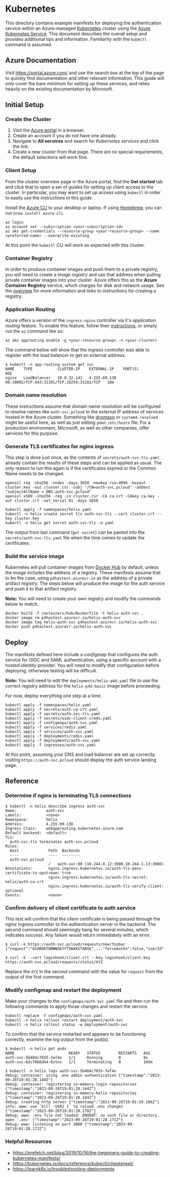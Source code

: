 # Kubernetes

This directory contains example manifests for deploying the authentication service within an Azure-managed [Kubernetes](https://kubernetes.io) cluster using the [Azure Kubernetes Service](https://azure.microsoft.com/en-us/products/kubernetes-service). This document describes the overall setup and provides additional tips and information. Familiarity with the `kubectl` command is assumed.

## Azure Documentation

Visit https://portal.azure.com/ and use the search box at the top of the page to quickly find documentation and other relevant information. This guide will only cover the bare minimum for setting up these services, and relies heavily on the existing documentation by Microsoft.

## Initial Setup

### Create the Cluster

1. Visit the [Azure portal](https://portal.azure.com/) in a browser.
1. Create an account if you do not have one already.
1. Navigate to **All services** and search for *Kubernetes services* and click the link.
1. Create a new cluster from that page. There are no special requirements, the default selections will work fine.

### Client Setup

From the cluster overview page in the Azure portal, find the **Get started** tab and click that to open a set of guides for setting up client access to the cluster. In particular, you may want to set up access using `kubectl` in order to easily use the instructions in this guide.

Install the [Azure CLI](https://learn.microsoft.com/en-us/cli/azure/install-azure-cli) to your desktop or laptop. If using [Homebrew](https://brew.sh), you can run `brew install azure-cli`

```shell
az login
az account set --subscription <your-subscription-id>
az aks get-credentials --resource-group <your-resource-group> --name <preferred-name> --overwrite-existing
```

At this point the `kubectl` CLI will work as expected with this cluster.

### Container Registry

In order to produce container images and push them to a private registry, you will need to create a *image registry* and use that address when pulling private container images into your cluster. Azure offers this as the **Azure Container Registry** service, which charges for disk and network usage. See the [overview](https://learn.microsoft.com/en-us/azure/container-registry/container-registry-intro) for more information and links to instructions for creating a registry.

### Application Routing

Azure offers a version of the `ingress-nginx` controller via it's *application routing* feature. To enable this feature, follow their [instructions](https://learn.microsoft.com/en-us/azure/aks/app-routing), or simply run the `az` command like so:

```shell
az aks approuting enable -g <your-resource-group> -n <your-cluster>
```

The command below will show that the ingress controller was able to register with the load balancer to get an external address.

```shell
$ kubectl -n app-routing-system get svc
NAME    TYPE           CLUSTER-IP    EXTERNAL-IP    PORT(S)                                      AGE
nginx   LoadBalancer   10.0.32.141   4.255.69.138   80:30092/TCP,443:31301/TCP,10254:31162/TCP   18m
```

### Domain name resolution

These instructions assume that domain name resolution will be configured to resolve names like `auth-svc.pcloud` to the external IP address of services hosted in the Azure cluster. Something like [dnsmasq](https://thekelleys.org.uk/dnsmasq/doc.html) or `systemd-resolved` might be useful here, as well as just editing your `/etc/hosts` file. For a production environment, Microsoft, as well as other companies, offer services for this purpose.

### Generate TLS certificates for nginx ingress

This step is done just once, as the contents of `secrets/auth-svc-tls.yaml` already contain the results of these steps and can be applied as usual. The only reason to run this again is if the certificates expired or the Common Name needs to be changed.

```shell
openssl req -sha256 -nodes -days 3650 -newkey rsa:4096 -keyout cluster.key -out cluster.csr -subj "/CN=auth-svc.pcloud" -addext "subjectAltName = DNS:auth-svc.pcloud"
openssl x509 -sha256 -req -in cluster.csr -CA ca.crt -CAkey ca.key -out cluster.crt -set_serial 01 -days 3650

kubectl apply -f namespaces/helix.yaml
kubectl -n helix create secret tls auth-svc-tls --cert cluster.crt --key cluster.key
kubectl -n helix get secret auth-svc-tls -o yaml
```

The output from last command (`get secret`) can be pasted into the `secrets/auth-svc-tls.yaml` file when the time comes to update the certificates.

### Build the service image

Kubernetes will pull container images from [Docker Hub](https://hub.docker.com) by default, unless the image includes the address of a registry. These manifests assume that to be the case, using `p4hastest.azurecr.io` as the address of a private artifact registry. The steps below will produce the image for the auth service and push it to that artifact registry.

**Note:** You will need to create your own registry and modify the commands below to match.

```shell
docker build -f containers/hub/Dockerfile -t helix-auth-svc .
docker image rm p4hastest.azurecr.io/helix-auth-svc
docker image tag helix-auth-svc p4hastest.azurecr.io/helix-auth-svc
docker push p4hastest.azurecr.io/helix-auth-svc
```

## Deploy

The manifests defined here include a _configmap_ that configures the auth service for OIDC and SAML authentication, using a specific account with a hosted identity provider. You will need to modify that configuration before deploying, otherwise testing will be difficult.

**Note:** You will need to edit the `deployments/helix-p4d.yaml` file to use the correct registry address for the `helix-p4d-basic` image before proceeding.

For now, deploy everything one step at a time.

```shell
kubectl apply -f namespaces/helix.yaml
kubectl apply -f secrets/auth-ca-crt.yaml
kubectl apply -f secrets/auth-svc-tls.yaml
kubectl apply -f secrets/oidc-client-creds.yaml
kubectl apply -f configmaps/auth-svc.yaml
kubectl apply -f services/redis.yaml
kubectl apply -f services/auth-svc.yaml
kubectl apply -f deployments/redis.yaml
kubectl apply -f deployments/auth-svc.yaml
kubectl apply -f ingresses/auth-svc.yaml
```

At this point, assuming your DNS and load balancer are set up correctly, visiting `https://auth-svc.pcloud` should display the auth service landing page.

## Reference

### Determine if nginx is terminating TLS connections

```shell
$ kubectl -n helix describe ingress auth-svc
Name:             auth-svc
Labels:           <none>
Namespace:        helix
Address:          4.255.69.138
Ingress Class:    webapprouting.kubernetes.azure.com
Default backend:  <default>
TLS:
  auth-svc-tls terminates auth-svc.pcloud
Rules:
  Host             Path  Backends
  ----             ----  --------
  auth-svc.pcloud
                   /   auth-svc:80 (10.244.0.12:3000,10.244.1.13:3000)
Annotations:       nginx.ingress.kubernetes.io/auth-tls-pass-certificate-to-upstream: true
                   nginx.ingress.kubernetes.io/auth-tls-secret: helix/auth-ca-crt
                   nginx.ingress.kubernetes.io/auth-tls-verify-client: optional
Events:            <none>
```

### Confirm delivery of client certificate to auth service

This test will confirm that the client certificate is being passed through the nginx ingress controller to the authentication server in the backend. The second command should seemingly hang for several minutes, which indicates success. Any failure would return immediately with an error.

```shell
$ curl -k https://auth-svc.pcloud/requests/new/foobar
{"request":"01HB9KTQMWWGEYYT5WXK5TANSK",..."forceAuthn":false,"userId":"foobar","instanceId":"none"}

$ curl -k --cert loginhook/client.crt --key loginhook/client.key https://auth-svc.pcloud/requests/status/XYZ
```

Replace the `XYZ` in the second command with the value for `request` from the output of the first command.

### Modify configmap and restart the deployment

Make your changes to the `configmaps/auth-svc.yaml` file and then run the following commands to apply those changes and restart the service.

```shell
kubectl replace -f configmaps/auth-svc.yaml
kubectl -n helix rollout restart deployment/auth-svc
kubectl -n helix rollout status -w deployment/auth-svc
```

To confirm that the service restarted and appears to be functioning correctly, examine the log output from the pod(s).

```shell
$ kubectl -n helix get pods
NAME                        READY   STATUS        RESTARTS   AGE
auth-svc-5b484c7655-7wf4x   1/1     Running       0          9s
auth-svc-6dc76b6d64-6ztns   1/1     Terminating   0          166m

$ kubectl -n helix logs auth-svc-5b484c7655-7wf4x
debug: container: using .env admin authentication {"timestamp":"2023-09-26T19:01:28.140Z"}
debug: container: registering in-memory-login repositories {"timestamp":"2023-09-26T19:01:28.144Z"}
debug: container: registering in-memory-helix repositories {"timestamp":"2023-09-26T19:01:28.144Z"}
debug: creating http server {"timestamp":"2023-09-26T19:01:28.166Z"}
info: www: use `kill -USR2 1` to reload .env changes {"timestamp":"2023-09-26T19:01:28.170Z"}
debug: www: .env file not loaded: ENOENT: no such file or directory, open '.env' {"timestamp":"2023-09-26T19:01:28.171Z"}
debug: www: listening on port 3000 {"timestamp":"2023-09-26T19:01:28.172Z"}
```

### Helpful Resources

* https://prefetch.net/blog/2019/10/16/the-beginners-guide-to-creating-kubernetes-manifests/
* https://kubernetes.io/docs/reference/kubectl/cheatsheet/
* https://learnk8s.io/troubleshooting-deployments
